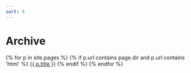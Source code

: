 ```yaml
---
sort: 4
---
```


# Archive

{% for p in site.pages %}
{% if p.url contains page.dir and p.url contains 'html' %}
<a href="{{ p.url | relative_url }}" target="_blank">{{ p.title }}</a>
{% endif %}
{% endfor %}
